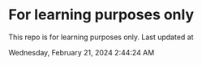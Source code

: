 # For learning purposes only
This repo is for learning purposes only.
Last updated at

Wednesday, February 21, 2024 2:44:24 AM

